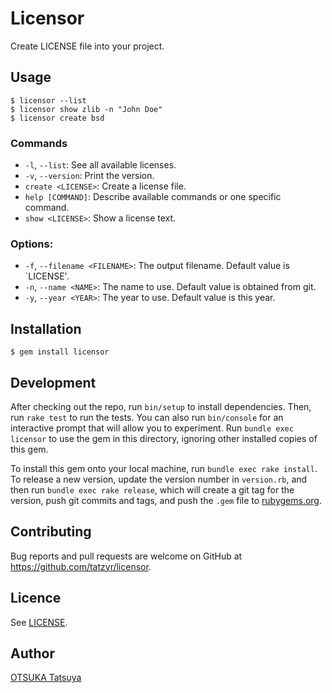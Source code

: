 # Licensor

Create LICENSE file into your project.


## Usage

```
$ licensor --list
$ licensor show zlib -n "John Doe"
$ licensor create bsd
```

### Commands
  * `-l`, `--list`: See all available licenses.
  * `-v`, `--version`: Print the version.
  * `create <LICENSE>`: Create a license file.
  * `help [COMMAND]`: Describe available commands or one specific command.
  * `show <LICENSE>`: Show a license text.


### Options:
  * `-f`, `--filename <FILENAME>`: The output filename. Default value is `LICENSE'.
  * `-n`, `--name <NAME>`: The name to use. Default value is obtained from git.
  * `-y`, `--year <YEAR>`: The year to use. Default value is this year.

## Installation

```
$ gem install licensor
```

## Development

After checking out the repo, run `bin/setup` to install dependencies. Then, run `rake test` to run the tests. You can also run `bin/console` for an interactive prompt that will allow you to experiment. Run `bundle exec licensor` to use the gem in this directory, ignoring other installed copies of this gem.

To install this gem onto your local machine, run `bundle exec rake install`. To release a new version, update the version number in `version.rb`, and then run `bundle exec rake release`, which will create a git tag for the version, push git commits and tags, and push the `.gem` file to [rubygems.org](https://rubygems.org).

## Contributing

Bug reports and pull requests are welcome on GitHub at https://github.com/tatzyr/licensor.


## Licence

See [LICENSE](LICENSE).


## Author

[OTSUKA Tatsuya](https://github.com/tatzyr)
